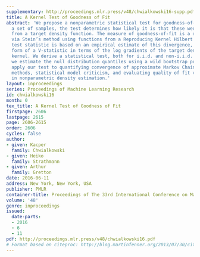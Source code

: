 ```yaml
---
supplementary: http://proceedings.mlr.press/v48/chwialkowski16-supp.pdf
title: A Kernel Test of Goodness of Fit
abstract: 'We propose a nonparametric statistical test for goodness-of-fit: given
  a set of samples, the test determines how likely it is that these were generated
  from a target density function. The measure of goodness-of-fit is a divergence constructed
  via Stein’s method using functions from a Reproducing Kernel Hilbert Space. Our
  test statistic is based on an empirical estimate of this divergence, taking the
  form of a V-statistic in terms of the log gradients of the target density and the
  kernel. We derive a statistical test, both for i.i.d. and non-i.i.d. samples, where
  we estimate the null distribution quantiles using a wild bootstrap procedure. We
  apply our test to quantifying convergence of approximate Markov Chain Monte Carlo
  methods, statistical model criticism, and evaluating quality of fit vs model complexity
  in nonparametric density estimation.'
layout: inproceedings
series: Proceedings of Machine Learning Research
id: chwialkowski16
month: 0
tex_title: A Kernel Test of Goodness of Fit
firstpage: 2606
lastpage: 2615
page: 2606-2615
order: 2606
cycles: false
author:
- given: Kacper
  family: Chwialkowski
- given: Heiko
  family: Strathmann
- given: Arthur
  family: Gretton
date: 2016-06-11
address: New York, New York, USA
publisher: PMLR
container-title: Proceedings of The 33rd International Conference on Machine Learning
volume: '48'
genre: inproceedings
issued:
  date-parts:
  - 2016
  - 6
  - 11
pdf: http://proceedings.mlr.press/v48/chwialkowski16.pdf
# Format based on citeproc: http://blog.martinfenner.org/2013/07/30/citeproc-yaml-for-bibliographies/
---
```

